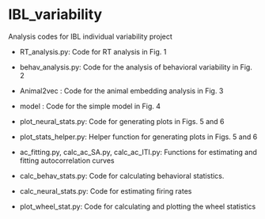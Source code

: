 # IBL_variability
Analysis codes for IBL individual variability project

- RT_analysis.py: Code for RT analysis in Fig. 1

- behav_analysis.py: Code for the analysis of behavioral variability in Fig. 2

- Animal2vec : Code for the animal embedding analysis in Fig. 3

- model : Code for the simple model in Fig. 4

- plot_neural_stats.py: Code for generating plots in Figs. 5 and 6

- plot_stats_helper.py: Helper function for generating plots in Figs. 5 and 6

- ac_fitting.py, calc_ac_SA.py, calc_ac_ITI.py: Functions for estimating and fitting autocorrelation curves

- calc_behav_stats.py: Code for calculating behavioral statistics.

- calc_neural_stats.py: Code for estimating firing rates

- plot_wheel_stat.py: Code for calculating and plotting the wheel statistics



